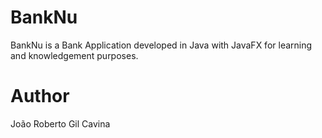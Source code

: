 # BankNu
BankNu is a Bank Application developed in Java with JavaFX for learning and knowledgement purposes.

# Author
João Roberto Gil Cavina
